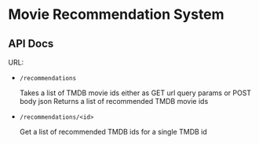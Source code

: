 # Movie Recommendation System

## API Docs

URL: [](https://pickflix-api.aidanjwhite.com)

* ```/recommendations```

    Takes a list of TMDB movie ids either as GET url query params or POST body json
    Returns a list of recommended TMDB movie ids


* ```/recommendations/<id>```

    Get a list of recommended TMDB ids for a single TMDB id
